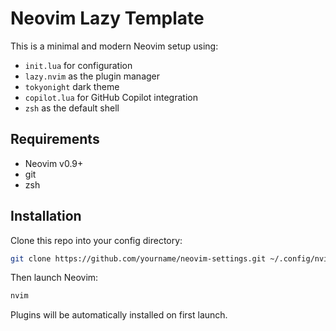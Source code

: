# Neovim Lazy Template

This is a minimal and modern Neovim setup using:
- `init.lua` for configuration
- `lazy.nvim` as the plugin manager
- `tokyonight` dark theme
- `copilot.lua` for GitHub Copilot integration
- `zsh` as the default shell

## Requirements
- Neovim v0.9+
- git
- zsh

## Installation
Clone this repo into your config directory:
```sh
git clone https://github.com/yourname/neovim-settings.git ~/.config/nvim
```

Then launch Neovim:
```sh
nvim
```

Plugins will be automatically installed on first launch.
